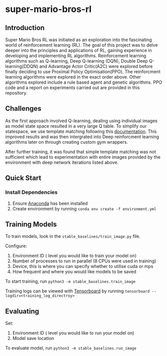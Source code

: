 # super-mario-bros-rl

## Introduction

Super Mario Bros RL was initiated as an exploration into the fascinating world of reinforcement learning (RL). The goal of this project was to delve deeper into the principles and applications of RL, gaining experience in developing and implementing RL algorithms. Reinforcement learning algorithms such as Q-learning, Deep Q-learning (DQN), Double Deep Q-learning(DDQN) and Advantage Actor Critic(A2C) were explored before finally deciding to use Proximal Policy Optimisation(PPO). The reinforcment learning algorithms were explored in the exact order above. Other algorithms explored include a rule based agent and genetic algorithms. PPO code and a report on experiments carried out are provided in this repository.

## Challenges

As the first approach involved Q-learning, dealing using individual images as model state space resulted in a very large Q table. To simplify our statespace, we use template matching following this [documentation](https://docs.opencv.org/3.4/d4/dc6/tutorial_py_template_matching.html). This improved results and was then intergrated into Deep reinforcment learning algorithms later on through creating custom gym wrappers.

After further training, it was found that simple template matching was not sufficient which lead to experimentation with entire images provided by the environment with deep network iterations listed above.

## Quick Start

### Install Dependencies

1. Ensure [Anaconda](https://www.anaconda.com/download) has been installed
1. Create environment by running `conda env create -f environment.yml`

## Training Models

To train models, look in the `stable_baselines/train_image.py` file.

Configure:

1. Environment ID ( level you would like to train your model on)
1. Number of processes to run in parallel (8 CPUs were used in training)
1. Device, this is where you can specify whether to utilise cuda or mps
1. How frequent and where you would like models to be saved

To start training, run `python3 -m stable_baselines.train_image`

Training logs can be viewed with [Tensorboard](https://pytorch.org/tutorials/recipes/recipes/tensorboard_with_pytorch.html#run-tensorboard) by running `tensorboard --logdir=<training_log_directroy>`

## Evaluating

Set:

1. Environment ID ( level you would like to run your model on)
1. Model save location

To evaluate model, run `python3 -m stable_baselines.run_image`
